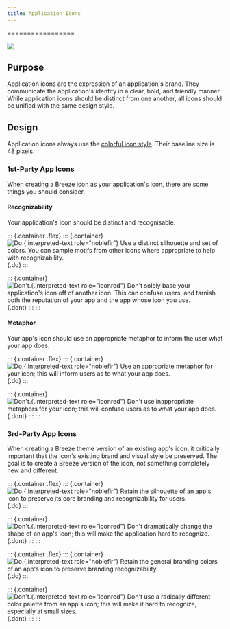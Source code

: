 ```yaml
---
title: Application Icons
---
```

=================

![](/hig/icon-applications.png)

Purpose
-------

Application icons are the expression of an application\'s brand. They
communicate the application\'s identity in a clear, bold, and friendly
manner. While application icons should be distinct from one another, all
icons should be unified with the same design style.

Design
------

Application icons always use the [colorful icon style](colorful.html).
Their baseline size is 48 pixels.

### 1st-Party App Icons

When creating a Breeze icon as your application\'s icon, there are some
things you should consider.

#### Recognizability

Your application\'s icon should be distinct and recognisable.

::: {.container .flex}
::: {.container}
![`Do.`{.interpreted-text role="noblefir"} Use a distinct silhouette and
set of colors. You can sample motifs from other icons where appropriate
to help with recognizability.](/hig/distinct-do.png){.do}
:::

::: {.container}
![`Don't.`{.interpreted-text role="iconred"} Don\'t solely base your
application\'s icon off of another icon. This can confuse users, and
tarnish both the reputation of your app and the app whose icon you
use.](/hig/distinct-dont.png){.dont}
:::
:::

#### Metaphor

Your app\'s icon should use an appropriate metaphor to inform the user
what your app does.

::: {.container .flex}
::: {.container}
![`Do.`{.interpreted-text role="noblefir"} Use an appropriate metaphor
for your icon; this will inform users as to what your app
does.](/hig/metaphor-do.png){.do}
:::

::: {.container}
![`Don't.`{.interpreted-text role="iconred"} Don\'t use inappropriate
metaphors for your icon; this will confuse users as to what your app
does.](/hig/metaphor-dont.png){.dont}
:::
:::

### 3rd-Party App Icons

When creating a Breeze theme version of an existing app\'s icon, it
critically important that the icon\'s existing brand and visual style be
preserved. The goal is to create a Breeze version of the icon, not
something completely new and different.

::: {.container .flex}
::: {.container}
![`Do.`{.interpreted-text role="noblefir"} Retain the silhouette of an
app\'s icon to preserve its core branding and recognizability for
users.](/hig/gimp-do.png){.do}
:::

::: {.container}
![`Don't.`{.interpreted-text role="iconred"} Don\'t dramatically change
the shape of an app\'s icon; this will make the application hard to
recognize.](/hig/gimp-dont-silhouette.png){.dont}
:::
:::

::: {.container .flex}
::: {.container}
![`Do.`{.interpreted-text role="noblefir"} Retain the general branding
colors of an app\'s icon to preserve branding
recognizability.](/hig/telegram-do.png){.do}
:::

::: {.container}
![`Don't.`{.interpreted-text role="iconred"} Don\'t use a radically
different color palette from an app\'s icon; this will make it hard to
recognize, especially at small sizes.](/hig/telegram-dont.png){.dont}
:::
:::
